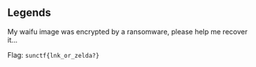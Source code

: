 ## Legends
My waifu image was encrypted by a ransomware, please help me recover it...

Flag: `sunctf{lnk_or_zelda?}`
